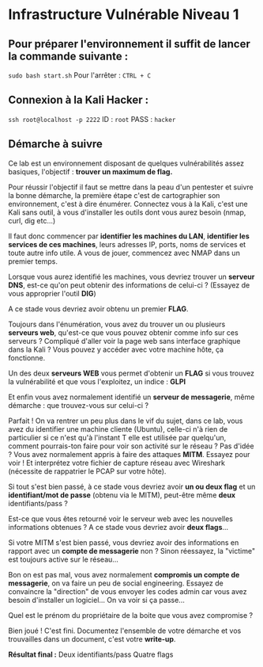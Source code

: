# Infrastructure Vulnérable Niveau 1

## Pour préparer l'environnement il suffit de lancer la commande suivante :
`sudo bash start.sh`
Pour l'arrêter :
`CTRL + C`

## Connexion à la Kali Hacker : 
`ssh root@localhost -p 2222`
ID : `root`
PASS : `hacker`

## Démarche à suivre 
Ce lab est un environnement disposant de quelques vulnérabilités assez basiques, l'objectif : **trouver un maximum de flag.**

Pour réussir l'objectif il faut se mettre dans la peau d'un pentester et suivre la bonne démarche, la première étape c'est de cartographier son environnement, c'est à dire énumérer.
Connectez vous à la Kali, c'est une Kali sans outil, à vous d'installer les outils dont vous aurez besoin (nmap, curl, dig etc...)

Il faut donc commencer par **identifier les machines du LAN**, **identifier les services de ces machines**, leurs adresses IP, ports, noms de services et toute autre info utile. A vous de jouer, commencez avec NMAP dans un premier temps.

Lorsque vous aurez identifié les machines, vous devriez trouver un **serveur DNS**, est-ce qu'on peut obtenir des informations de celui-ci ? (Essayez de vous approprier l'outil **DIG**)

A ce stade vous devriez avoir obtenu un premier **FLAG**.

Toujours dans l'énumération, vous avez du trouver un ou plusieurs **serveurs web**, qu'est-ce que vous pouvez obtenir comme info sur ces serveurs ? Compliqué d'aller voir la page web sans interface graphique dans la Kali ? Vous pouvez y accéder avec votre machine hôte, ça fonctionne.

Un des deux **serveurs WEB** vous permet d'obtenir un **FLAG** si vous trouvez la vulnérabilité et que vous l'exploitez, un indice : **GLPI**

Et enfin vous avez normalement identifié un **serveur de messagerie**, même démarche : que trouvez-vous sur celui-ci ?

Parfait ! On va rentrer un peu plus dans le vif du sujet, dans ce lab, vous avez du identifier une machine cliente (Ubuntu), celle-ci n'à rien de particulier si ce n'est qu'à l'instant T elle est utilisée par quelqu'un, comment pourrais-ton faire pour voir son activité sur le réseau ? Pas d'idée ? Vous avez normalement appris à faire des attaques **MITM**. Essayez pour voir ! Et interprétez votre fichier de capture réseau avec Wireshark (nécessite de rappatrier le PCAP sur votre hôte).

Si tout s'est bien passé, à ce stade vous devriez avoir **un ou deux flag** et un **identifiant/mot de passe** (obtenu via le MITM), peut-être même **deux** identifiants/pass ?

Est-ce que vous êtes retourné voir le serveur web avec les nouvelles informations obtenues ? A ce stade vous devriez avoir **deux flags**...

Si votre MITM s'est bien passé, vous devriez avoir des informations en rapport avec un **compte de messagerie** non ? Sinon réessayez, la "victime" est toujours active sur le réseau...

Bon on est pas mal, vous avez normalement **compromis un compte de messagerie**, on va faire un peu de social engineering. Essayez de convaincre la "direction" de vous envoyer les codes admin car vous avez besoin d'installer un logiciel... On va voir si ça passe...

Quel est le prénom du propriétaire de la boite que vous avez compromise ?

Bien joué ! C'est fini. Documentez l'ensemble de votre démarche et vos trouvailles dans un document, c'est votre **write-up**.

**Résultat final :**
Deux identifiants/pass
Quatre flags
